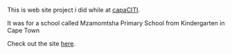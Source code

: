 This is web site project i did while at [capaCITI](https://www.citi.org.za/capaciti/).

It was for a school called Mzamomtsha Primary School from Kindergarten in Cape Town

Check out the site [here](https://mxo-mzamomtsha.netlify.app/).
